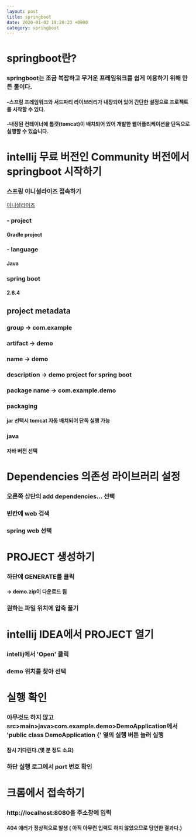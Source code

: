 ```yaml
---
layout: post
title: springboot
date: 2020-01-02 19:20:23 +0900
category: springboot
---
```


# springboot란?

### springboot는 조금 복잡하고 무거운 프레임워크를 쉽게 이용하기 위해 만든 툴이다.
#### -스프링 프레임워크와 서드파티 라이브러리가 내장되어 있어 간단한 설정으로 프로젝트를 시작할 수 있다.
#### -내장된 컨테이너에 톰캣(tomcat)이 배치되어 있어 개발한 웹어플리케이션을 단독으로 실행할 수 있습니다.

# intellij 무료 버전인 Community 버전에서 springboot 시작하기

### 스프링 이니셜라이즈 접속하기 
[이니셜라이즈](https://start.spring.io/)

### - project
#### Gradle project

### - language
#### Java

### spring boot
#### 2.6.4

## project metadata
### group -> com.example
### artifact -> demo
### name -> demo
### description -> demo project for spring boot
### package name -> com.example.demo

### packaging
#### jar 선택시 tomcat 자동 배치되어 단독 실행 가능

### java
#### 자바 버전 선택

# Dependencies 의존성 라이브러리 설정
### 오른쪽 상단의 add dependencies… 선택
### 빈칸에 web 검색
### spring web 선택

# PROJECT 생성하기

### 하단에 GENERATE를 클릭
#### -> demo.zip이 다운로드 됨

### 원하는 파일 위치에 압축 풀기

# intellij IDEA에서 PROJECT 열기

### intellij에서 'Open' 클릭

### demo 위치를 찾아 선택

# 실행 확인
### 아무것도 하지 않고  src>main>java>com.example.demo>DemoApplication에서 'public class DemoApplication {' 옆의 실행 버튼 눌러 실행
#### 잠시 기다린다.(몇 분 정도 소요)

### 하단 실행 로그에서 port 번호 확인

# 크롬에서 접속하기
### http://localhost:8080을 주소창에 입력
#### 404 에러가 정상적으로 발생 ( 아직 아무런 입력도 하지 않았으므로 당연한 결과다.)



